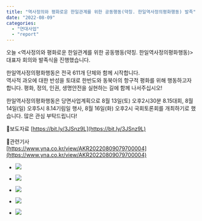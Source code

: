 ```yaml
---
title: "역사정의와 평화로운 한일관계를 위한 공동행동(약칭. 한일역사정의평화행동) 발족"
date: "2022-08-09"
categories: 
  - "연대사업"
  - "report"
---
```


오늘 <역사정의와 평화로운 한일관계를 위한 공동행동(약칭. 한일역사정의평화행동)> 대표자 회의와 발족식을 진행했습니다.

한일역사정의평화행동은 전국 611개 단체와 함께 시작합니다.  
역사적 과오에 대한 반성을 토대로 한반도와 동북아의 항구적 평화를 위해 행동하고자 합니다. 평화, 정의, 인권, 생명안전을 실현하는 길에 함께 나서주십시오!

한일역사정의평화행동은 당면사업계획으로 8월 13일(토) 오후2시30분 8.15대회, 8월 14일(일) 오후5시 8.14기림일 행사, 8월 16일(화) 오후2시 국회토론회를 개최하기로 했습니다. 많은 관심 부탁드립니다!

📝보도자료 [https://bit.ly/3JSnz9L](https://bit.ly/3JSnz9L)

📰관련기사  
[https://www.yna.co.kr/view/AKR20220809079700004](https://www.yna.co.kr/view/AKR20220809079700004)

- ![](https://r2.womenandwar.net/2022/08/photo_2022-08-09_20-52-57-1-1024x577.jpg)
    
- ![](https://r2.womenandwar.net/2022/08/photo_2022-08-09_20-53-18-1-1024x577.jpg)
    
- ![](https://r2.womenandwar.net/2022/08/photo_2022-08-09_20-53-30-1-1024x577.jpg)
    
- ![](https://r2.womenandwar.net/2022/08/photo_2022-08-09_20-53-54-1-1024x577.jpg)
    
- ![](https://r2.womenandwar.net/2022/08/photo_2022-08-09_20-52-44-1-1024x577.jpg)
